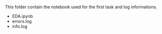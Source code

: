 This folder contain the notebook used for the first task and log informations.
- EDA.ipynb
- errors.log
- info.log
